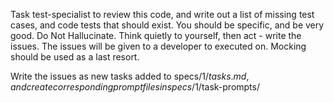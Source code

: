 Task test-specialist to review this code, and write out a list of missing test cases, and code tests that should exist. You should be specific, and be very good. Do Not Hallucinate. Think quietly to yourself, then act - write the issues. The issues will be given to a developer to executed on. Mocking should be used as a last resort.

Write the issues as new tasks added to specs/$1/tasks.md, and create corresponding prompt files in specs/$1/task-prompts/
